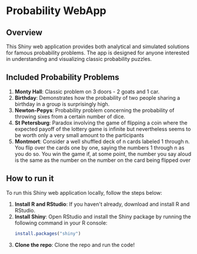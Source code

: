 # Probability WebApp

## Overview

This Shiny web application provides both analytical and simulated solutions for famous probability problems. The app is designed for anyone interested in understanding 
and visualizing classic probability puzzles. 
  
## Included Probability Problems

1. **Monty Hall**: Classic problem on 3 doors - 2 goats and 1 car.
2. **Birthday**: Demonstrates how the probability of two people sharing a birthday in a group is surprisingly high.
3. **Newton-Pepys**: Probability problem concerning the probability of throwing sixes from a certain number of dice.
5. **St Petersburg**: Paradox involving the game of flipping a coin where the expected payoff of the lottery game is infinite but nevertheless seems to be worth only a very small amount to the participants
5. **Montmort**: Consider a well shuffled deck of n cards labeled 1 through n. You flip over the cards one by one, saying the numbers 1 through n as you do so. You win the game if, at some point, the number you say aloud is the same as the number on the number on the card being flipped over

## How to run it

To run this Shiny web application locally, follow the steps below:

1. **Install R and RStudio**: If you haven't already, download and install R and RStudio.
2. **Install Shiny**: Open RStudio and install the Shiny package by running the following command in your R console:
   ```R
   install.packages("shiny")
3. **Clone the repo**: Clone the repo and run the code!
